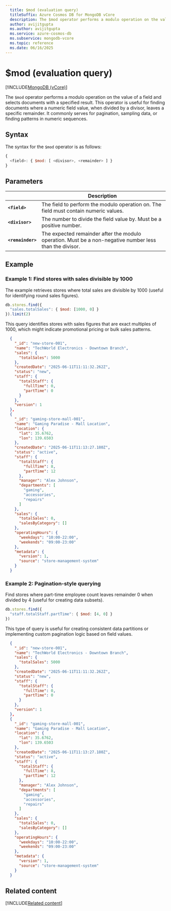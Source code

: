 ```yaml
---
  title: $mod (evaluation query) 
  titleSuffix: Azure Cosmos DB for MongoDB vCore
  description: The $mod operator performs a modulo operation on the value of a field and selects documents with a specified result.
  author: avijitgupta
  ms.author: avijitgupta
  ms.service: azure-cosmos-db
  ms.subservice: mongodb-vcore
  ms.topic: reference
  ms.date: 06/16/2025
---
```


# $mod (evaluation query)

[!INCLUDE[MongoDB (vCore)](~/reusable-content/ce-skilling/azure/includes/cosmos-db/includes/appliesto-mongodb-vcore.md)]

The `$mod` operator performs a modulo operation on the value of a field and selects documents with a specified result. This operator is useful for finding documents where a numeric field value, when divided by a divisor, leaves a specific remainder. It commonly serves for pagination, sampling data, or finding patterns in numeric sequences.

## Syntax

The syntax for the `$mod` operator is as follows:

```javascript
{
  <field>: { $mod: [ <divisor>, <remainder> ] }
}
```

## Parameters

| | Description |
| --- | --- |
| **`<field>`** | The field to perform the modulo operation on. The field must contain numeric values. |
| **`<divisor>`** | The number to divide the field value by. Must be a positive number. |
| **`<remainder>`** | The expected remainder after the modulo operation. Must be a non-negative number less than the divisor. |

## Example

### Example 1: Find stores with sales divisible by 1000

The example retrieves stores where total sales are divisible by 1000 (useful for identifying round sales figures).

```javascript
db.stores.find({
  "sales.totalSales": { $mod: [1000, 0] }
}).limit(2)
```

This query identifies stores with sales figures that are exact multiples of 1000, which might indicate promotional pricing or bulk sales patterns.

```json
  {
    "_id": "new-store-001",
    "name": "TechWorld Electronics - Downtown Branch",
    "sales": {
      "totalSales": 5000
    },
    "createdDate": "2025-06-11T11:11:32.262Z",
    "status": "new",
    "staff": {
      "totalStaff": {
        "fullTime": 0,
        "partTime": 0
      }
    },
    "version": 1
  },
  {
    "_id": "gaming-store-mall-001",
    "name": "Gaming Paradise - Mall Location",
    "location": {
      "lat": 35.6762,
      "lon": 139.6503
    },
    "createdDate": "2025-06-11T11:13:27.180Z",
    "status": "active",
    "staff": {
      "totalStaff": {
        "fullTime": 8,
        "partTime": 12
      },
      "manager": "Alex Johnson",
      "departments": [
        "gaming",
        "accessories",
        "repairs"
      ]
    },
    "sales": {
      "totalSales": 0,
      "salesByCategory": []
    },
    "operatingHours": {
      "weekdays": "10:00-22:00",
      "weekends": "09:00-23:00"
    },
    "metadata": {
      "version": 1,
      "source": "store-management-system"
    }
  }
```

### Example 2: Pagination-style querying

Find stores where part-time employee count leaves remainder 0 when divided by 4 (useful for creating data subsets).

```javascript
db.stores.find({
  "staff.totalStaff.partTime": { $mod: [4, 0] }
})
```

This type of query is useful for creating consistent data partitions or implementing custom pagination logic based on field values.

```json
  {
    "_id": "new-store-001",
    "name": "TechWorld Electronics - Downtown Branch",
    "sales": {
      "totalSales": 5000
    },
    "createdDate": "2025-06-11T11:11:32.262Z",
    "status": "new",
    "staff": {
      "totalStaff": {
        "fullTime": 0,
        "partTime": 0
      }
    },
    "version": 1
  },
  {
    "_id": "gaming-store-mall-001",
    "name": "Gaming Paradise - Mall Location",
    "location": {
      "lat": 35.6762,
      "lon": 139.6503
    },
    "createdDate": "2025-06-11T11:13:27.180Z",
    "status": "active",
    "staff": {
      "totalStaff": {
        "fullTime": 8,
        "partTime": 12
      },
      "manager": "Alex Johnson",
      "departments": [
        "gaming",
        "accessories",
        "repairs"
      ]
    },
    "sales": {
      "totalSales": 0,
      "salesByCategory": []
    },
    "operatingHours": {
      "weekdays": "10:00-22:00",
      "weekends": "09:00-23:00"
    },
    "metadata": {
      "version": 1,
      "source": "store-management-system"
    }
  }
```

## Related content

[!INCLUDE[Related content](../includes/related-content.md)]
